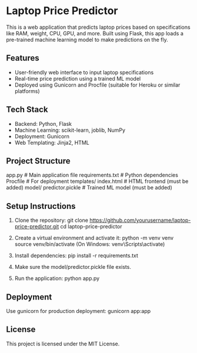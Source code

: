 
Laptop Price Predictor
======================

This is a web application that predicts laptop prices based on specifications like RAM, weight, CPU, GPU, and more. Built using Flask, this app loads a pre-trained machine learning model to make predictions on the fly.

Features
--------
- User-friendly web interface to input laptop specifications
- Real-time price prediction using a trained ML model
- Deployed using Gunicorn and Procfile (suitable for Heroku or similar platforms)

Tech Stack
----------
- Backend: Python, Flask
- Machine Learning: scikit-learn, joblib, NumPy
- Deployment: Gunicorn
- Web Templating: Jinja2, HTML

Project Structure
-----------------
app.py                # Main application file
requirements.txt      # Python dependencies
Procfile              # For deployment
templates/
    index.html        # HTML frontend (must be added)
model/
    predictor.pickle  # Trained ML model (must be added)

Setup Instructions
------------------
1. Clone the repository:
   git clone https://github.com/yourusername/laptop-price-predictor.git
   cd laptop-price-predictor

2. Create a virtual environment and activate it:
   python -m venv venv
   source venv/bin/activate   (On Windows: venv\Scripts\activate)

3. Install dependencies:
   pip install -r requirements.txt

4. Make sure the model/predictor.pickle file exists.

5. Run the application:
   python app.py

Deployment
----------
Use gunicorn for production deployment:
   gunicorn app:app

License
-------
This project is licensed under the MIT License.
